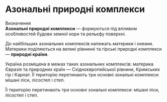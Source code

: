 # Азональнi природнi комплекси

<div class="eoz-wrap">
<span class="eoz">Визначення</span>
<div class="eoz-text">
<b>Азональнi природнi комплекси</b> — формуються пiд впливом особливостей будови земної кори та рельєфу поверхнi.
</div>
</div>

До найбільших азональних комплексів належать материки і океани. Материки поділяються на <span class="p1">великі рівнинні</span> та <span class="p1">гірські природні</span> комплекси — **природні країни**.

Україна розміщена в межах таких азональних комплексів: материка Євразія та природних країн — Східноєвропейської рівнини, Кримських гір і Карпат. Її територію перетинають три основні зональні комплекси: мішані ліси, лісостеп і степ.

Її територію перетинають три основні зональні комплекси: <span class="p1">мішані ліси</span>, <span class="p1">лісостеп</span> і <span class="p1">степ</span>.